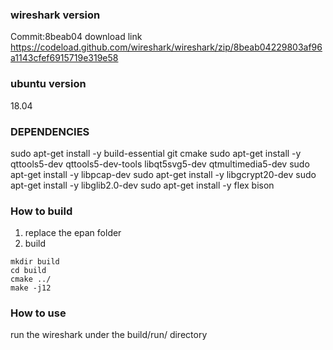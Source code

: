 ### wireshark version 
Commit:8beab04 
download link https://codeload.github.com/wireshark/wireshark/zip/8beab04229803af96a1143cfef6915719e319e58
### ubuntu version
18.04
### DEPENDENCIES
sudo apt-get install -y build-essential git cmake 
sudo apt-get install -y qttools5-dev qttools5-dev-tools libqt5svg5-dev qtmultimedia5-dev
sudo apt-get install -y libpcap-dev
sudo apt-get install -y libgcrypt20-dev
sudo apt-get install -y libglib2.0-dev
sudo apt-get install -y flex bison 
### How to build
1. replace the epan folder
2. build
```
mkdir build
cd build
cmake ../
make -j12
``` 
### How to use
run the wireshark under the build/run/ directory
